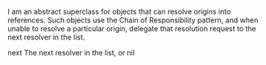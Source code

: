 I am an abstract superclass for objects that can resolve origins into references. Such objects use the Chain of Responsibility pattern, and when unable to resolve a particular origin, delegate that resolution request to the next resolver in the list.

next
	The next resolver in the list, or nil
